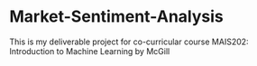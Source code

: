 # Market-Sentiment-Analysis
This is my deliverable project for co-curricular course MAIS202: Introduction to Machine Learning by McGill 
